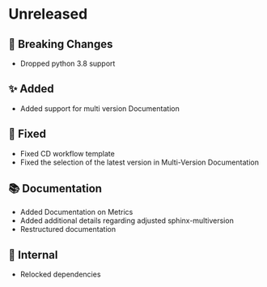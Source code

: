 # Unreleased

## 🚨 Breaking Changes

* Dropped python 3.8 support

## ✨ Added

* Added support for multi version Documentation

## 🐞 Fixed

* Fixed CD workflow template
* Fixed the selection of the latest version in Multi-Version Documentation

## 📚 Documentation

* Added Documentation on Metrics
* Added additional details regarding adjusted sphinx-multiversion 
* Restructured documentation

## 🔩 Internal

* Relocked dependencies

